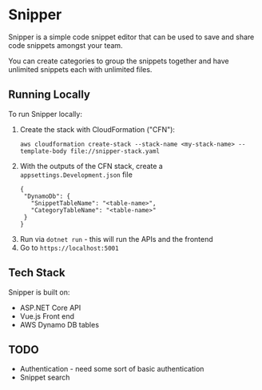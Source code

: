 # Snipper

Snipper is a simple code snippet editor that can be used to save and share
code snippets amongst your team.

You can create categories to group the snippets together and have unlimited
snippets each with unlimited files.

## Running Locally

To run Snipper locally:

1) Create the stack with CloudFormation ("CFN"):
   ```
   aws cloudformation create-stack --stack-name <my-stack-name> --template-body file://snipper-stack.yaml
   ```
2) With the outputs of the CFN stack, create a `appsettings.Development.json` file
   ```
   {
    "DynamoDb": {
      "SnippetTableName": "<table-name>",
      "CategoryTableName": "<table-name>"
    }
   }

   ```
3) Run via `dotnet run` - this will run the APIs and the frontend
4) Go to `https://localhost:5001`

## Tech Stack

Snipper is built on:

- ASP.NET Core API
- Vue.js Front end
- AWS Dynamo DB tables


## TODO

- Authentication - need some sort of basic authentication
- Snippet search
